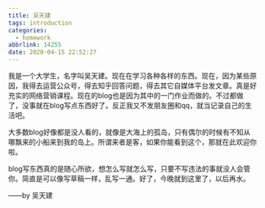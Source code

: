 ```yaml
---
title: 吴天建
tags: introduction
categories:
  - homework
abbrlink: 14255
date: 2020-04-15 22:52:27
---
```


我是一个大学生，名字叫吴天建。现在在学习各种各样的东西。现在，因为某些原因，我得去运营公众号，得去知乎回答问题，得去其它自媒体平台发文章。真是好充实的网络营销课程。现在的blog也是因为其中的一门作业而做的。不过都做了，没事就在blog写点东西好了。反正我又不发朋友圈和qq，就当记录自己的生活吧。

大多数blog好像都是没人看的，就像是大海上的孤岛，只有偶尔的时候有不知从哪飘来的小船来到我的岛上。所谓来者是客，如果你能看到这个，那就在此欢迎你啦。

blog写东西真的是随心所欲，想怎么写就怎么写，只要不写违法的事就没人会管你。简直是可以像写草稿一样，乱写一通。好了，今晚就到这里了，以后再水。

——by 吴天建

